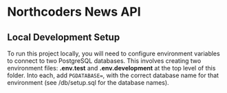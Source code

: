 # Northcoders News API

## Local Development Setup

To run this project locally, you will need to configure environment variables to connect to two PostgreSQL databases. This involves creating two environment files: **.env.test** and **.env.development** at the top level of this folder. Into each, add `PGDATABASE=`, with the correct database name for that environment (see /db/setup.sql for the database names).

<!-- 1. A link to the hosted version.

2. A summary of what the project is.

3. Clear instructions of how to clone, install dependencies, seed local database, and run tests.

4. Information about how to create the two .env files. ✅

5. The minimum versions of Node.js, and Postgres needed to run the project. -->
